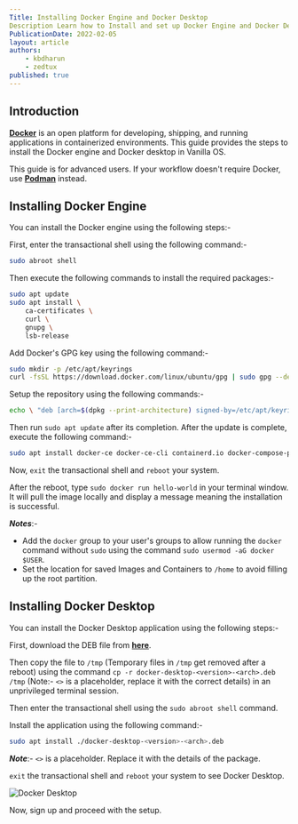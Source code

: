 ```yaml
---
Title: Installing Docker Engine and Docker Desktop
Description Learn how to Install and set up Docker Engine and Docker Desktop in Vanilla OS.
PublicationDate: 2022-02-05
layout: article
authors: 
    - kbdharun
    - zedtux
published: true
---
```


## Introduction

[**Docker**](https://www.docker.com/) is an open platform for developing, shipping, and running applications in containerized environments. This guide provides the steps to install the Docker engine and Docker desktop in Vanilla OS.

This guide is for advanced users. If your workflow doesn't require Docker,  use [**Podman**](https://podman.io/) instead.

## Installing Docker Engine

You can install the Docker engine using the following steps:-

First, enter the transactional shell using the following command:-

```bash
sudo abroot shell
```

Then execute the following commands to install the required packages:-

```bash
sudo apt update
sudo apt install \
    ca-certificates \
    curl \
    gnupg \
    lsb-release
```

Add Docker's GPG key using the following command:-

```bash
sudo mkdir -p /etc/apt/keyrings
curl -fsSL https://download.docker.com/linux/ubuntu/gpg | sudo gpg --dearmor -o /etc/apt/keyrings/docker.gpg
```

Setup the repository using the following commands:-

```bash
echo \ "deb [arch=$(dpkg --print-architecture) signed-by=/etc/apt/keyrings/docker.gpg] https://download.docker.com/linux/ubuntu \ $(lsb_release -cs) stable" | sudo tee /etc/apt/sources.list.d/docker.list > /dev/null
```

Then run `sudo apt update` after its completion. After the update is complete, execute the following command:-

```bash
sudo apt install docker-ce docker-ce-cli containerd.io docker-compose-plugin
```

Now, `exit` the transactional shell and `reboot` your system.

After the reboot, type `sudo docker run hello-world` in your terminal window. It will pull the image locally and display a message meaning the installation is successful.

**_Notes_**:-

- Add the `docker` group to your user's groups to allow running the `docker` command without `sudo` using the command `sudo usermod -aG docker $USER`.
- Set the location for saved Images and Containers to `/home` to avoid filling up the root partition.

## Installing Docker Desktop

You can install the Docker Desktop application using the following steps:-

First, download the DEB file from [**here**](https://docs.docker.com/desktop/install/ubuntu/).

Then copy the file to `/tmp` (Temporary files in `/tmp` get removed after a reboot) using the command `cp -r docker-desktop-<version>-<arch>.deb /tmp` (Note:- `<>` is a placeholder, replace it with the correct details) in an unprivileged terminal session.

Then enter the transactional shell using the `sudo abroot shell` command.

Install the application using the following command:-

```bash
sudo apt install ./docker-desktop-<version>-<arch>.deb
```

**_Note_**:- `<>` is a placeholder. Replace it with the details of the package.

`exit` the transactional shell and `reboot` your system to see Docker Desktop.

![Docker Desktop](/assets/uploads/Miscellaneous/Docker-Desktop.webp)

Now, sign up and proceed with the setup.

